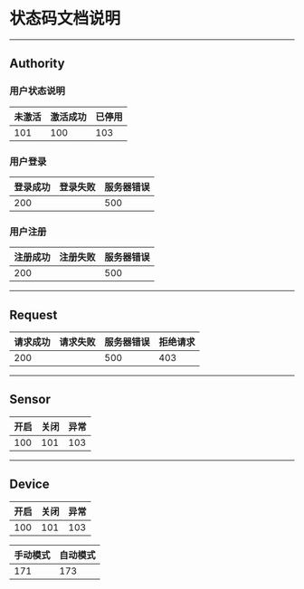 # 状态码文档说明

------



## Authority

### 用户状态说明

| 未激活 | 激活成功 | 已停用 |
| ------ | -------- | ------ |
| 101    | 100      | 103    |

### 用户登录

| 登录成功 | 登录失败 | 服务器错误 |
| -------- | -------- | ---------- |
| 200      |          | 500        |

### 用户注册

| 注册成功 | 注册失败 | 服务器错误 |
| -------- | -------- | ---------- |
| 200      |          | 500        |

------



## Request

| 请求成功 | 请求失败 | 服务器错误 | 拒绝请求 |
| -------- | -------- | ---------- | -------- |
| 200      |          | 500        | 403      |

------



## Sensor

| 开启 | 关闭 | 异常 |
| ---- | ---- | ---- |
| 100  | 101  | 103  |

------



## Device

| 开启 | 关闭 | 异常 |
| ---- | ---- | ---- |
| 100  | 101  | 103  |

| 手动模式 | 自动模式 |
| -------- | -------- |
| 171      | 173      |

